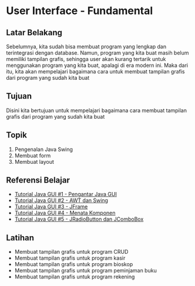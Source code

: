 # User Interface - Fundamental

## Latar Belakang

Sebelumnya, kita sudah bisa membuat program yang lengkap dan terintegrasi dengan database. Namun, program yang kita buat masih belum memiliki tampilan grafis, sehingga user akan kurang tertarik untuk menggunakan program yang kita buat, apalagi di era modern ini. Maka dari itu, kita akan mempelajari bagaimana cara untuk membuat tampilan grafis dari program yang sudah kita buat

## Tujuan

Disini kita bertujuan untuk mempelajari bagaimana cara membuat tampilan grafis dari program yang sudah kita buat

## Topik

1. Pengenalan Java Swing
2. Membuat form
3. Membuat layout

## Referensi Belajar

- [Tutorial Java GUI #1 - Pengantar Java GUI](https://www.youtube.com/watch?v=QU9t-TqTnsg)
- [Tutorial Java GUI #2 - AWT dan Swing](https://www.youtube.com/watch?v=1OJj01Mo-XE)
- [Tutorial Java GUI #3 - JFrame](https://www.youtube.com/watch?v=KJyCy1sI1yQ)
- [Tutorial Java GUI #4 - Menata Komponen](https://www.youtube.com/watch?v=Ui2RKsUFnY4)
- [Tutorial Java GUI #5 - JRadioButton dan JComboBox](https://www.youtube.com/watch?v=QkD_p4pJuWE)

## Latihan

- Membuat tampilan grafis untuk program CRUD
- Membuat tampilan grafis untuk program kasir
- Membuat tampilan grafis untuk program bioskop
- Membuat tampilan grafis untuk program peminjaman buku
- Membuat tampilan grafis untuk program rekening
